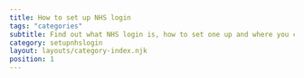 ```yaml
---
title: How to set up NHS login
tags: "categories"
subtitle: Find out what NHS login is, how to set one up and where you can use it.
category: setupnhslogin
layout: layouts/category-index.njk
position: 1
---
```


